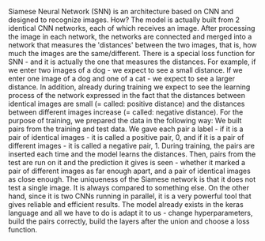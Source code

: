 Siamese Neural Network (SNN) is an architecture based on CNN and designed to recognize images. How?
The model is actually built from 2 identical CNN networks, each of which receives an image. After processing the image in each network, the networks are connected and merged into a network that measures the 'distances' between the two images, that is, how much the images are the same/different. There is a special loss function for SNN -
and it is actually the one that measures the distances.
For example, if we enter two images of a dog - we expect to see a small distance. If we enter one image of a dog and one of a cat - we expect to see a larger distance.
In addition, already during training we expect to see the learning process of the network expressed in the fact that the distances between identical images are small (= called: positive distance) and the distances between different images increase (= called: negative distance). For the purpose of training, we prepared the data in the following way: We built pairs from the training and test data. We gave each pair a label - if it is a pair of identical images - it is called a positive pair, 0, and if it is a pair of different images - it is called a negative pair, 1.
During training, the pairs are inserted each time and the model learns the distances. Then, pairs from the test are run on it and the prediction it gives is seen - whether it marked a pair of different images as far enough apart, and a pair of identical images as close enough.
The uniqueness of the Siamese network is that it does not test a single image. It is always compared to something else. On the other hand, since it is two CNNs running in parallel, it is a very powerful tool that gives reliable and efficient results.
The model already exists in the keras language and all we have to do is adapt it to us - change hyperparameters, build the pairs correctly, build the layers after the union and choose a loss function.
